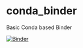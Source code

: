 # conda_binder
Basic Conda based Binder

[![Binder](https://mybinder.org/badge_logo.svg)](https://mybinder.org/v2/gh/atompa/conda_binder.git/py37_r353)
